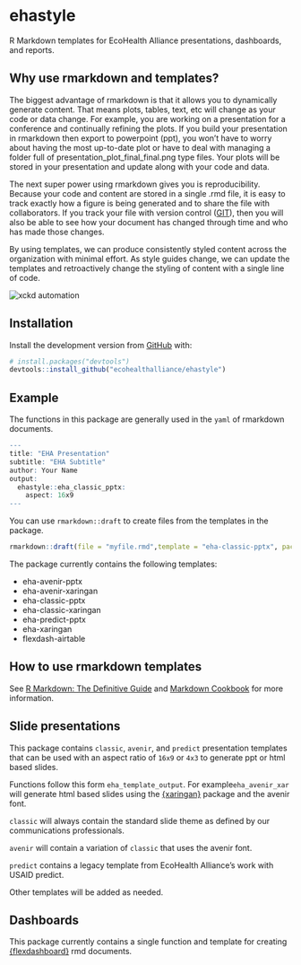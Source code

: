 
<!-- README.md is generated from README.Rmd. Please edit that file -->

# ehastyle

<!-- badges: start -->
<!-- badges: end -->

R Markdown templates for EcoHealth Alliance presentations, dashboards,
and reports.

## Why use rmarkdown and templates?

The biggest advantage of rmarkdown is that it allows you to dynamically
generate content. That means plots, tables, text, etc will change as
your code or data change. For example, you are working on a presentation
for a conference and continually refining the plots. If you build your
presentation in rmarkdown then export to powerpoint (ppt), you won’t
have to worry about having the most up-to-date plot or have to deal with
managing a folder full of presentation\_plot\_final\_final.png type
files. Your plots will be stored in your presentation and update along
with your code and data.

The next super power using rmarkdown gives you is reproducibility.
Because your code and content are stored in a single .rmd file, it is
easy to track exactly how a figure is being generated and to share the
file with collaborators. If you track your file with version control
([GIT](https://happygitwithr.com/)), then you will also be able to see
how your document has changed through time and who has made those
changes.

By using templates, we can produce consistently styled content across
the organization with minimal effort. As style guides change, we can
update the templates and retroactively change the styling of content
with a single line of code.

![xckd
automation](https://imgs.xkcd.com/comics/is_it_worth_the_time.png)

## Installation

Install the development version from [GitHub](https://github.com/) with:

``` r
# install.packages("devtools")
devtools::install_github("ecohealthalliance/ehastyle")
```

## Example

The functions in this package are generally used in the `yaml` of
rmarkdown documents.

``` r
---
title: "EHA Presentation"
subtitle: "EHA Subtitle"
author: Your Name
output:
  ehastyle::eha_classic_pptx:
    aspect: 16x9
---
```

You can use `rmarkdown::draft` to create files from the templates in the
package.

``` r
rmarkdown::draft(file = "myfile.rmd",template = "eha-classic-pptx", package = "ehastyle")
```

The package currently contains the following templates:

-   eha-avenir-pptx
-   eha-avenir-xaringan
-   eha-classic-pptx
-   eha-classic-xaringan
-   eha-predict-pptx
-   eha-xaringan
-   flexdash-airtable

## How to use rmarkdown templates

See [R Markdown: The Definitive
Guide](https://bookdown.org/yihui/rmarkdown/document-templates.html) and
[Markdown
Cookbook](https://bookdown.org/yihui/rmarkdown-cookbook/package-template.html)
for more information.

## Slide presentations

This package contains `classic`, `avenir`, and `predict` presentation
templates that can be used with an aspect ratio of `16x9` or `4x3` to
generate ppt or html based slides.

Functions follow this form `eha_template_output`. For
example`eha_avenir_xar` will generate html based slides using the
[{xaringan}](https://bookdown.org/yihui/rmarkdown/xaringan.html) package
and the avenir font.

`classic` will always contain the standard slide theme as defined by our
communications professionals.

`avenir` will contain a variation of `classic` that uses the avenir
font.

`predict` contains a legacy template from EcoHealth Alliance’s work with
USAID predict.

Other templates will be added as needed.

## Dashboards

This package currently contains a single function and template for
creating
[{flexdashboard}](https://rstudio.github.io/flexdashboard/index.html)
rmd documents.
